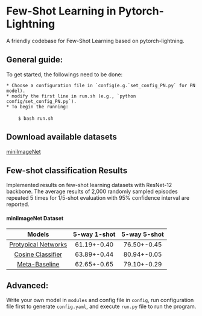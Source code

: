 # Few-Shot Learning in Pytorch-Lightning
A friendly codebase for Few-Shot Learning based on pytorch-lightning.


## General guide:
To get started, the followings need to be done:

    * Choose a configuration file in `config(e.g.`set_config_PN.py` for PN model).
    * modify the first line in run.sh (e.g., `python config/set_config_PN.py`).
    * To begin the running: 
    
&nbsp; &nbsp; &nbsp; &nbsp; `$ bash run.sh`






## Download available datasets

[miniImageNet](https://1drv.ms/u/s!AkYSH77Z8H6qa872NXTDnt-6bwY?e=XcKJgH)

## Few-shot classification Results
Implemented results on few-shot learning datasets with ResNet-12 backbone. The average results of 2,000 randomly sampled episodes repeated 5 times for 1/5-shot evaluation with 95% confidence interval are reported.

#### miniImageNet Dataset

|Models|5-way 1-shot|5-way 5-shot|
|:----:|:----:|:----:|
|[Protypical Networks](https://arxiv.org/abs/1703.05175)|61.19+-0.40 |  76.50+-0.45| 
|[Cosine Classifier](https://arxiv.org/abs/1804.09458)|63.89+-0.44|80.94+-0.05|
|[Meta-Baseline](https://arxiv.org/abs/2003.04390)|62.65+-0.65|79.10+-0.29|

## Advanced:

Write your own model in `modules` and config file in `config`, run configuration file first to generate `config.yaml`, and execute `run.py` file to run the program.

